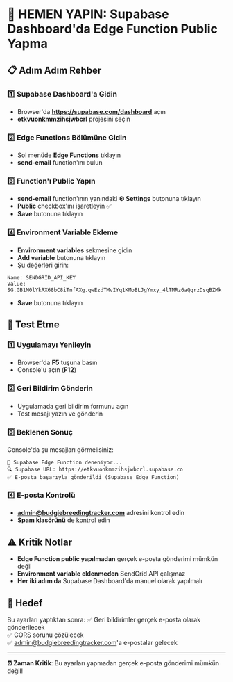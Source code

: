# 🚨 HEMEN YAPIN: Supabase Dashboard'da Edge Function Public Yapma

## 📋 Adım Adım Rehber

### 1️⃣ Supabase Dashboard'a Gidin
- Browser'da **https://supabase.com/dashboard** açın
- **etkvuonkmmzihsjwbcrl** projesini seçin

### 2️⃣ Edge Functions Bölümüne Gidin
- Sol menüde **Edge Functions** tıklayın
- **send-email** function'ını bulun

### 3️⃣ Function'ı Public Yapın
- **send-email** function'ının yanındaki **⚙️ Settings** butonuna tıklayın
- **Public** checkbox'ını işaretleyin ✅
- **Save** butonuna tıklayın

### 4️⃣ Environment Variable Ekleme
- **Environment variables** sekmesine gidin
- **Add variable** butonuna tıklayın
- Şu değerleri girin:

```
Name: SENDGRID_API_KEY
Value: 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
```

- **Save** butonuna tıklayın

## 🧪 Test Etme

### 1️⃣ Uygulamayı Yenileyin
- Browser'da **F5** tuşuna basın
- Console'u açın (**F12**)

### 2️⃣ Geri Bildirim Gönderin
- Uygulamada geri bildirim formunu açın
- Test mesajı yazın ve gönderin

### 3️⃣ Beklenen Sonuç
Console'da şu mesajları görmelisiniz:
```
🔄 Supabase Edge Function deneniyor...
🔍 Supabase URL: https://etkvuonkmmzihsjwbcrl.supabase.co
✅ E-posta başarıyla gönderildi (Supabase Edge Function)
```

### 4️⃣ E-posta Kontrolü
- **admin@budgiebreedingtracker.com** adresini kontrol edin
- **Spam klasörünü** de kontrol edin

## ⚠️ Kritik Notlar

- **Edge Function public yapılmadan** gerçek e-posta gönderimi mümkün değil
- **Environment variable eklenmeden** SendGrid API çalışmaz
- **Her iki adım da** Supabase Dashboard'da manuel olarak yapılmalı

## 🎯 Hedef

Bu ayarları yaptıktan sonra:
✅ Geri bildirimler gerçek e-posta olarak gönderilecek  
✅ CORS sorunu çözülecek  
✅ admin@budgiebreedingtracker.com'a e-postalar gelecek  

---

**⏰ Zaman Kritik**: Bu ayarları yapmadan gerçek e-posta gönderimi mümkün değil! 